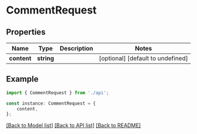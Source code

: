# CommentRequest


## Properties

Name | Type | Description | Notes
------------ | ------------- | ------------- | -------------
**content** | **string** |  | [optional] [default to undefined]

## Example

```typescript
import { CommentRequest } from './api';

const instance: CommentRequest = {
    content,
};
```

[[Back to Model list]](../README.md#documentation-for-models) [[Back to API list]](../README.md#documentation-for-api-endpoints) [[Back to README]](../README.md)
